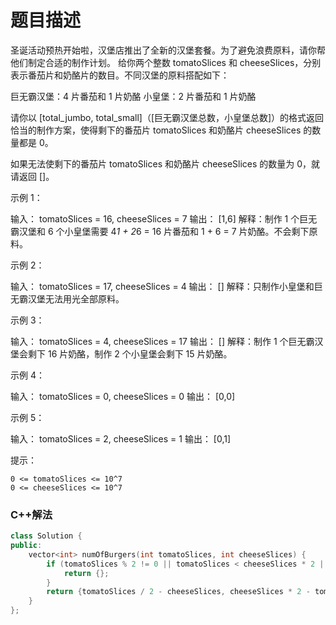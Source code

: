题目描述
=========================
圣诞活动预热开始啦，汉堡店推出了全新的汉堡套餐。为了避免浪费原料，请你帮他们制定合适的制作计划。
给你两个整数 tomatoSlices 和 cheeseSlices，分别表示番茄片和奶酪片的数目。不同汉堡的原料搭配如下：

  巨无霸汉堡：4 片番茄和 1 片奶酪
	小皇堡：2 片番茄和 1 片奶酪


请你以 [total_jumbo, total_small]（[巨无霸汉堡总数，小皇堡总数]）的格式返回恰当的制作方案，使得剩下的番茄片 tomatoSlices 和奶酪片 cheeseSlices 的数量都是 0。

如果无法使剩下的番茄片 tomatoSlices 和奶酪片 cheeseSlices 的数量为 0，就请返回 []。

 示例 1：

输入：	tomatoSlices = 16, cheeseSlices = 7
输出：	[1,6]
解释：制作 1 个巨无霸汉堡和 6 个小皇堡需要 4*1 + 2*6 = 16 片番茄和 1 + 6 = 7 片奶酪。不会剩下原料。


示例 2：

输入：	tomatoSlices = 17, cheeseSlices = 4
输出：	[]
解释：只制作小皇堡和巨无霸汉堡无法用光全部原料。


示例 3：

输入：    tomatoSlices = 4, cheeseSlices = 17
输出：    []
解释：制作 1 个巨无霸汉堡会剩下 16 片奶酪，制作 2 个小皇堡会剩下 15 片奶酪。

示例 4：

输入：    tomatoSlices = 0, cheeseSlices = 0
输出：    [0,0]

示例 5：

输入：	tomatoSlices = 2, cheeseSlices = 1
输出：	[0,1]

提示：


	0 <= tomatoSlices <= 10^7
	0 <= cheeseSlices <= 10^7

### C++解法
```cpp
class Solution {
public:
    vector<int> numOfBurgers(int tomatoSlices, int cheeseSlices) {
        if (tomatoSlices % 2 != 0 || tomatoSlices < cheeseSlices * 2 || cheeseSlices * 4 < tomatoSlices) {
            return {};
        }
        return {tomatoSlices / 2 - cheeseSlices, cheeseSlices * 2 - tomatoSlices / 2};
    }
};
```

